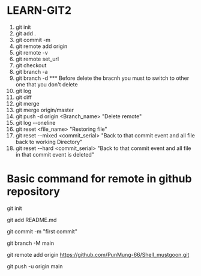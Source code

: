 # LEARN-GIT2
1. git init
2. git add .
3. git commit -m
4. git remote add origin
5. git remote -v
6. git remote set_url
7. git checkout
8. git branch -a
9. git branch -d  *** Before delete the bracnh you must to switch to other one that you don't delete
10.  git log
11.  git diff
12.  git merge
13.  git merge origin/master
14.  git push -d origin <Branch_name> "Delete remote"
15.  git log --oneline
16.  git reset <file_name> "Restoring file"
17.  git reset --mixed <commit_serial> "Back to that commit event and all file back to working Directory"
18.  git reset --hard <commit_serial> "Back to that commit event and all file in that commit event is deleted"
# Basic command for remote in github repository
git init

git add README.md

git commit -m "first commit"

git branch -M main

git remote add origin https://github.com/PunMung-66/Shell_mustgoon.git

git push -u origin main
